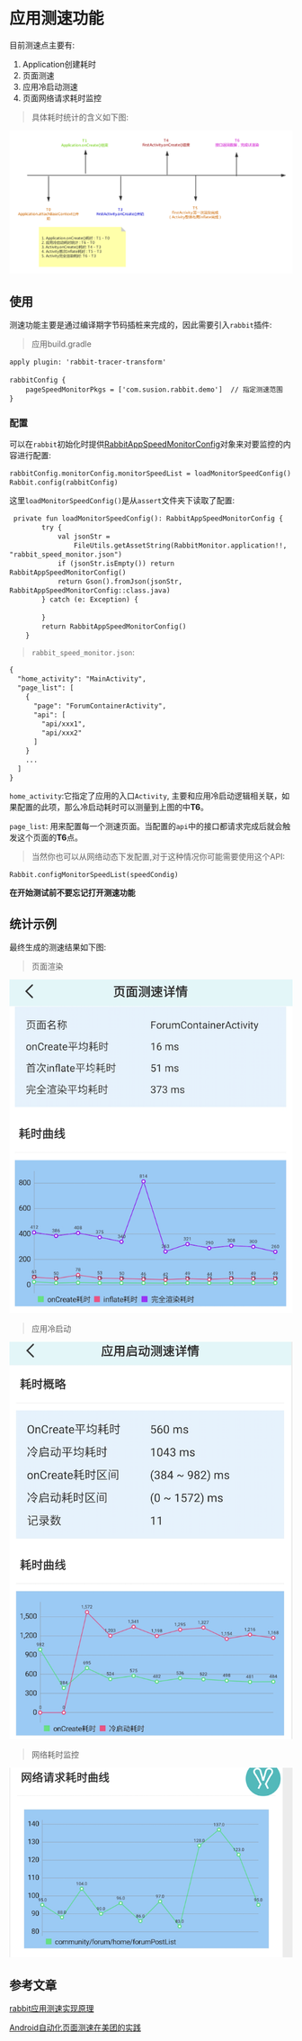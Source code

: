 # 应用测速功能

目前测速点主要有:

1. Application创建耗时
2. 页面测速
3. 应用冷启动测速
4. 页面网络请求耗时监控

>具体耗时统计的含义如下图:

![pic22](./picture/rabbit-speed-time.png)

## 使用

测速功能主要是通过编译期字节码插桩来完成的，因此需要引入`rabbit`插件:

>应用build.gradle
```
apply plugin: 'rabbit-tracer-transform'

rabbitConfig {
    pageSpeedMonitorPkgs = ['com.susion.rabbit.demo']  // 指定测速范围
}
```

### 配置

可以在`rabbit`初始化时提供[RabbitAppSpeedMonitorConfig](https://github.com/SusionSuc/rabbit-client/blob/master/rabbit-base/src/main/java/com/susion/rabbit/base/entities/RabbitAppSpeedMonitorConfig.kt)对象来对要监控的内容进行配置:

```
rabbitConfig.monitorConfig.monitorSpeedList = loadMonitorSpeedConfig()
Rabbit.config(rabbitConfig)
```

这里`loadMonitorSpeedConfig()`是从`assert`文件夹下读取了配置:

```
 private fun loadMonitorSpeedConfig(): RabbitAppSpeedMonitorConfig {
        try {
            val jsonStr =
                FileUtils.getAssetString(RabbitMonitor.application!!, "rabbit_speed_monitor.json")
            if (jsonStr.isEmpty()) return RabbitAppSpeedMonitorConfig()
            return Gson().fromJson(jsonStr, RabbitAppSpeedMonitorConfig::class.java)
        } catch (e: Exception) {

        }
        return RabbitAppSpeedMonitorConfig()
    }

```

>`rabbit_speed_monitor.json`:

```
{
  "home_activity": "MainActivity",
  "page_list": [
    {
      "page": "ForumContainerActivity",
      "api": [
        "api/xxx1",
        "api/xxx2"
      ]
    }
    ...
  ]
}
```

`home_activity`:它指定了应用的入口`Activity`, 主要和应用冷启动逻辑相关联，如果配置的此项，那么冷启动耗时可以测量到上图的中**T6**。

`page_list`: 用来配置每一个测速页面。当配置的`api`中的接口都请求完成后就会触发这个页面的**T6**点。


>当然你也可以从网络动态下发配置,对于这种情况你可能需要使用这个API:

```
Rabbit.configMonitorSpeedList(speedCondig)
```

**在开始测试前不要忘记打开测速功能**

## 统计示例

最终生成的测速结果如下图:

>页面渲染

![pic1](./picture/page_render_speed.png)


>应用冷启动

![pic2](./picture/app_speed.png)


>网络耗时监控

![pic3](picture/page_request_speed.png)


## 参考文章

[rabbit应用测速实现原理](https://github.com/SusionSuc/AdvancedAndroid/blob/master/Rabbit%E5%AE%9E%E7%8E%B0%E5%8E%9F%E7%90%86%E5%89%96%E6%9E%90/%E5%BA%94%E7%94%A8%E6%B5%8B%E9%80%9F%E7%BB%84%E4%BB%B6.md)

[Android自动化页面测速在美团的实践](https://tech.meituan.com/2018/07/12/autospeed.html)